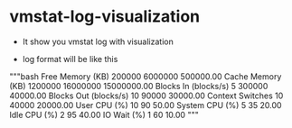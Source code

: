 # vmstat-log-visualization

- It show you vmstat log with visualization

- log format will be like this

"""bash
    Free Memory (KB) 200000 6000000 500000.00
    Cache Memory (KB) 1200000 16000000 15000000.00
    Blocks In (blocks/s) 5 300000 40000.00
    Blocks Out (blocks/s) 10 90000 30000.00
    Context Switches 10 40000 20000.00
    User CPU (%) 10 90 50.00
    System CPU (%) 5 35 20.00
    Idle CPU (%) 2 95 40.00
    IO Wait (%) 1 60 10.00
"""

